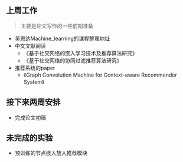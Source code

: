 ## 上周工作

> 主要是论文写作的一些前期准备

+ 吴恩达Machine_learning的课程整理[地址](https://xw-jia.github.io/)
+ 中文文献阅读
  + 《基于社交网络的嵌入学习技术及推荐算法研究》
  + 《基于社交网络的协同过滤推荐算法研究》
+ 推荐系统的paper
  + 《Graph Convolution Machine for Context-aware Recommender System》
  
## 接下来两周安排
+ 完成论文初稿

## 未完成的实验
+ 预训练的节点嵌入放入推荐模块
